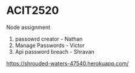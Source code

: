 # ACIT2520
Node assignment 
1. passowrd creator - Nathan
2. Manage Passwords - Victor
3. Api password breach - Shravan 


https://shrouded-waters-47540.herokuapp.com/
